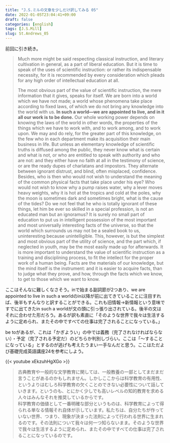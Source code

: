 ```yaml
---
title: "J.S.ミルの文章を少しだけ訳してみる 05"
date: 2022-01-05T23:04:41+09:00
draft: false
categories: [english]
tags: [J.S.Mill]
slug: St.Andrews_05
---
```


前回に引き続き。

> Much more might be said respecting classical instruction, and literary cultivation in general, as a part of liberal education. But it is time to speak of the uses of scientific instruction: or rather its indispensable necessity, for it is recommended by every consideration which pleads for any high order of intellectual education at all.  
>   
> The most obvious part of the value of scientific instruction, the mere information that it gives, speaks for itself. We are born into a world which we have not made; a world whose phenomena take place according to fixed laws, of which we do not bring any knowledge into the world with us. **In such a world—we are appointed to live, and in it all our work is to be done.** Our whole working power depends on knowing the laws of the world in other words, the properties of the things which we have to work with, and to work among, and to work upon. We may and do rely, for the greater part of this knowledge, on the few who in each department make its acquisition their main business in life. But unless an elementary knowledge of scientific truths is diffused among the public, they never know what is certain and what is not, or who are entitled to speak with authority and who are not: and they either have no faith at all in the testimony of science, or are the ready dupes of charlatans and impostors. They alternate between ignorant distrust, and blind, often misplaced, confidence. Besides, who is then who would not wish to understand the meaning of the common physical facts that take place under his eye? Who would not wish to know why a pump raises water, why a lever moves heavy weights, why it is hot at the tropics and cold at the poles, why the moon is sometimes dark and sometimes bright, what is the cause of the tides? Do we not feel that he who is totally ignorant of these things, let him be ever so skilled in a special profession, is not an educated man but an ignoramus? It is surely no small part of education to put us in intelligent possession of the most important and most universally interesting facts of the universe, so that the world which surrounds us may not be a sealed book to us, uninteresting because unintelligible. This, however, is but the simplest and most obvious part of the utility of science, and the part which, if neglected in youth, may be the most easily made up for afterwards. It is more important to understand the value of scientific instruction as a training and disciplining process, to fit the intellect for the proper work of a human being. Facts are the materials of our knowledge, but the mind itself is the instrument: and it is easier to acquire facts, than to judge what they prove, and how, through the facts which we know, to get to those which we want to know.

ここはそんなに難しくなさそう。inで始まる副詞節が2つあり、we are appointed to live in such a worldのin以降が前に出てきていることに注目すれば、後半もすんなりと訳することができる。これも旧情報→新情報という意味ですでに出てきたin such a worldが文の頭に引っ張り出されている。後半の文はそれに合わせた形だろう。あるが訳も素直に「そのような世界で我々は生活するように定められ、またその中ですべての仕事は完了されることになっている。」

be toがあるが、これは「かぎようい」の中では義務（完了されなければならない）・予定（完了される予定だ）のどちらか判別しづらい。ここは「～することになっている」とするのが逃げも考えたうまい一手なんだと思う。ここはただよび基礎完成英語講座24を参考にしよう。

{{< youtube xEkzuhHgXGo >}}

> 古典教育や一般的な文学教育に関しては、一般教養の一部としてまだまだ言うことがあるのかもしれません。しかしここからは科学教育の有用性、というよりはむしろ科学教育の欠くことのできない必要性について話していきます。というのも、とにかく少しでも高いレベルの知的教育を求める人々はみんなそれを推奨しているからです。  
> 科学教育の価値として一番明確な部分というものは、科学教育によって得られる単なる情報それ自体が示しています。私たちは、自分たちが作っていない世界、つまり、現象が決まった法則によって行われる世界に生まれるのです。その法則について我々は何一つ知らないまま。そのような世界で我々は生活するように定められ、またその中ですべての仕事は完了されることになっているのです。